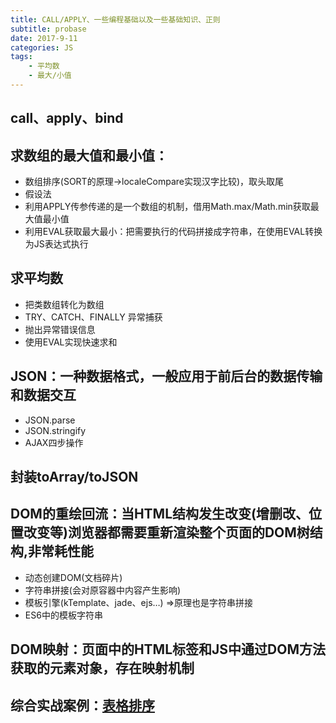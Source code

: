 ```yaml
---
title: CALL/APPLY、一些编程基础以及一些基础知识、正则
subtitle: probase
date: 2017-9-11
categories: JS
tags:
    - 平均数
    - 最大/小值
---
```

## call、apply、bind

## 求数组的最大值和最小值：
+ 数组排序(SORT的原理->localeCompare实现汉字比较)，取头取尾
+ 假设法
+ 利用APPLY传参传递的是一个数组的机制，借用Math.max/Math.min获取最大值最小值
+ 利用EVAL获取最大最小：把需要执行的代码拼接成字符串，在使用EVAL转换为JS表达式执行

## 求平均数
+ 把类数组转化为数组
+ TRY、CATCH、FINALLY 异常捕获
+ 抛出异常错误信息
+ 使用EVAL实现快速求和

## JSON：一种数据格式，一般应用于前后台的数据传输和数据交互
+ JSON.parse
+ JSON.stringify
+ AJAX四步操作

## 封装toArray/toJSON

## DOM的重绘回流：当HTML结构发生改变(增删改、位置改变等)浏览器都需要重新渲染整个页面的DOM树结构,非常耗性能
+ 动态创建DOM(文档碎片)
+ 字符串拼接(会对原容器中内容产生影响)
+ 模板引擎(kTemplate、jade、ejs…) =>原理也是字符串拼接
+ ES6中的模板字符串

## DOM映射：页面中的HTML标签和JS中通过DOM方法获取的元素对象，存在映射机制

## 综合实战案例：[表格排序](https://scar007.github.io/2016/09/04/sort/)